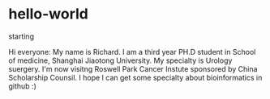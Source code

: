 # hello-world
starting

Hi everyone:
My name is Richard. I am a third year PH.D student in School of medicine, Shanghai Jiaotong University. My specialty is Urology suergery. I'm now visitng Roswell Park Cancer Instute sponsored by China Scholarship Counsil. I hope I can get some specialty about bioinformatics in github :)
